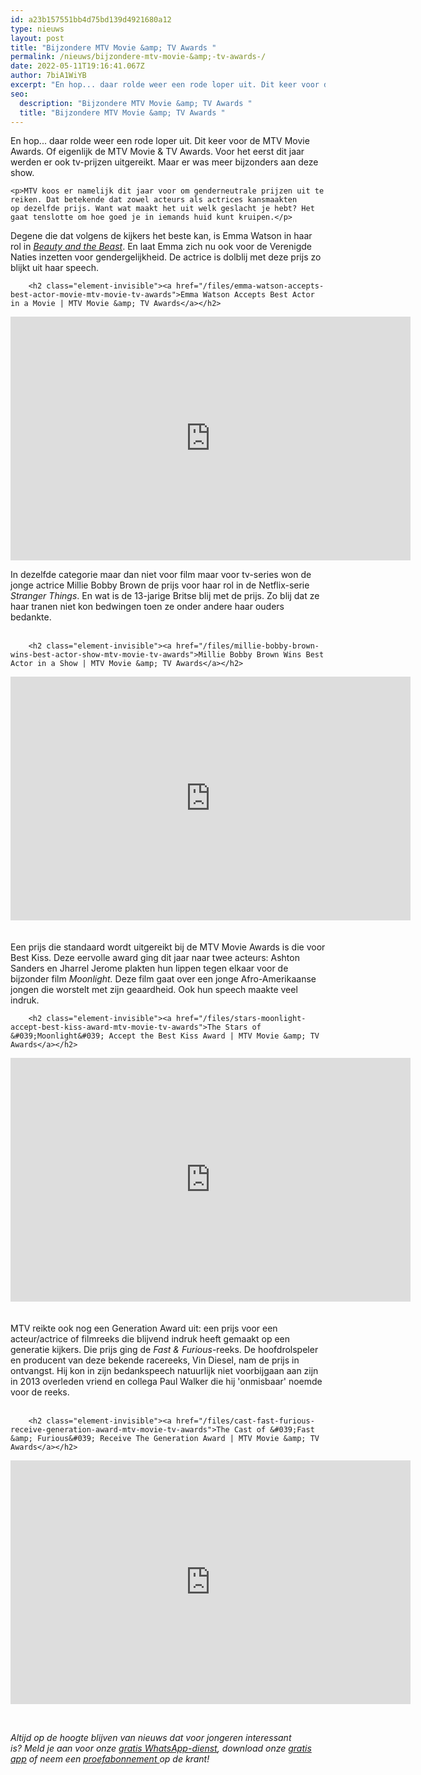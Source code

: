 ```yaml
---
id: a23b157551bb4d75bd139d4921680a12
type: nieuws
layout: post
title: "Bijzondere MTV Movie &amp; TV Awards "
permalink: /nieuws/bijzondere-mtv-movie-&amp;-tv-awards-/
date: 2022-05-11T19:16:41.067Z
author: 7biA1WiYB
excerpt: "En hop... daar rolde weer een rode loper uit. Dit keer voor de MTV Movie Awards. Of eigenlijk de MTV Movie &amp; TV Awards. Voor het eerst dit jaar werden er ook tv-prijzen uitgereikt. Maar er was meer bijzonders aan deze show.   "
seo:
  description: "Bijzondere MTV Movie &amp; TV Awards "
  title: "Bijzondere MTV Movie &amp; TV Awards "
---
```

En hop... daar rolde weer een rode loper uit. Dit keer voor de MTV Movie Awards. Of eigenlijk de MTV Movie &amp; TV Awards. Voor het eerst dit jaar werden er ook tv-prijzen uitgereikt. Maar er was meer bijzonders aan deze show.   

    <p>MTV koos er namelijk dit jaar voor om genderneutrale prijzen uit te reiken. Dat betekende dat zowel acteurs als actrices kansmaakten op dezelfde prijs. Want wat maakt het uit welk geslacht je hebt? Het gaat tenslotte om hoe goed je in iemands huid kunt kruipen.</p>
<p>Degene die dat volgens de kijkers het beste kan, is Emma Watson in haar rol in <a href="/node/10230"><em>Beauty and the Beast</em></a>. En laat Emma zich nu ook voor de Verenigde Naties inzetten voor gendergelijkheid. De actrice is dolblij met deze prijs zo blijkt uit haar speech.</p>
<p><div class="media media-element-container media-default"><div id="file-417134" class="file file-video file-video-youtube">

        <h2 class="element-invisible"><a href="/files/emma-watson-accepts-best-actor-movie-mtv-movie-tv-awards">Emma Watson Accepts Best Actor in a Movie | MTV Movie &amp; TV Awards</a></h2>
    
  
  <div class="content">
    <div class="media-youtube-video file media-element file-default media-youtube-1">
  <iframe class="media-youtube-player" width="640" height="390" title="Emma Watson Accepts Best Actor in a Movie | MTV Movie &amp; TV Awards" src="https://www.youtube.com/embed/DfDipz2Y-fA?wmode=opaque&controls=" name="Emma Watson Accepts Best Actor in a Movie | MTV Movie &amp; TV Awards" frameborder="0" allowfullscreen="">Video van Emma Watson Accepts Best Actor in a Movie | MTV Movie &amp;amp; TV Awards</iframe>
</div>
  </div>

  
</div>
</div>
<p>In dezelfde categorie maar dan niet voor film maar voor tv-series won de jonge actrice Millie Bobby Brown de prijs voor haar rol in de Netflix-serie <em>Stranger Things</em>. En wat is de 13-jarige Britse blij met de prijs. Zo blij dat ze haar tranen niet kon bedwingen toen ze onder andere haar ouders bedankte. <br><br><div class="media media-element-container media-default"><div id="file-417136" class="file file-video file-video-youtube">

        <h2 class="element-invisible"><a href="/files/millie-bobby-brown-wins-best-actor-show-mtv-movie-tv-awards">Millie Bobby Brown Wins Best Actor in a Show | MTV Movie &amp; TV Awards</a></h2>
    
  
  <div class="content">
    <div class="media-youtube-video file media-element file-default media-youtube-2">
  <iframe class="media-youtube-player" width="640" height="390" title="Millie Bobby Brown Wins Best Actor in a Show | MTV Movie &amp; TV Awards" src="https://www.youtube.com/embed/hP9naKF4qcE?wmode=opaque&controls=" name="Millie Bobby Brown Wins Best Actor in a Show | MTV Movie &amp; TV Awards" frameborder="0" allowfullscreen="">Video van Millie Bobby Brown Wins Best Actor in a Show | MTV Movie &amp;amp; TV Awards</iframe>
</div>
  </div>

  
</div>
</div><br><br>Een prijs die standaard wordt uitgereikt bij de MTV Movie Awards is die voor Best Kiss. Deze eervolle award ging dit jaar naar twee acteurs: Ashton Sanders en Jharrel Jerome plakten hun lippen tegen elkaar voor de bijzonder film <em>Moonlight.</em> Deze film gaat over een jonge Afro-Amerikaanse jongen die worstelt met zijn geaardheid. Ook hun speech maakte veel indruk.
<p><div class="media media-element-container media-default"><div id="file-417135" class="file file-video file-video-youtube">

        <h2 class="element-invisible"><a href="/files/stars-moonlight-accept-best-kiss-award-mtv-movie-tv-awards">The Stars of &#039;Moonlight&#039; Accept the Best Kiss Award | MTV Movie &amp; TV Awards</a></h2>
    
  
  <div class="content">
    <div class="media-youtube-video file media-element file-default media-youtube-3">
  <iframe class="media-youtube-player" width="640" height="390" title="The Stars of &#039;Moonlight&#039; Accept the Best Kiss Award | MTV Movie &amp; TV Awards" src="https://www.youtube.com/embed/wTJMqPOgzjM?wmode=opaque&controls=" name="The Stars of &#039;Moonlight&#039; Accept the Best Kiss Award | MTV Movie &amp; TV Awards" frameborder="0" allowfullscreen="">Video van The Stars of &amp;#039;Moonlight&amp;#039; Accept the Best Kiss Award | MTV Movie &amp;amp; TV Awards</iframe>
</div>
  </div>

  
</div>
</div><br><br>MTV reikte ook nog een Generation Award uit: een prijs voor een acteur/actrice of filmreeks die blijvend indruk heeft gemaakt op een generatie kijkers. Die prijs ging de <em>Fast &amp; Furious</em>-reeks. De hoofdrolspeler en producent van deze bekende racereeks, Vin Diesel, nam de prijs in ontvangst. Hij kon in zijn bedankspeech natuurlijk niet voorbijgaan aan zijn in 2013 overleden vriend en collega Paul Walker die hij 'onmisbaar' noemde voor de reeks.<br><br><div class="media media-element-container media-default"><div id="file-417137" class="file file-video file-video-youtube">

        <h2 class="element-invisible"><a href="/files/cast-fast-furious-receive-generation-award-mtv-movie-tv-awards">The Cast of &#039;Fast &amp; Furious&#039; Receive The Generation Award | MTV Movie &amp; TV Awards</a></h2>
    
  
  <div class="content">
    <div class="media-youtube-video file media-element file-default media-youtube-4">
  <iframe class="media-youtube-player" width="640" height="390" title="The Cast of &#039;Fast &amp; Furious&#039; Receive The Generation Award | MTV Movie &amp; TV Awards" src="https://www.youtube.com/embed/33_Zz3gIIrI?wmode=opaque&controls=" name="The Cast of &#039;Fast &amp; Furious&#039; Receive The Generation Award | MTV Movie &amp; TV Awards" frameborder="0" allowfullscreen="">Video van The Cast of &amp;#039;Fast &amp;amp; Furious&amp;#039; Receive The Generation Award | MTV Movie &amp;amp; TV Awards</iframe>
</div>
  </div>

  
</div>
</div>
<p> </p>
<p><em>Altijd op de hoogte blijven van nieuws dat voor jongeren interessant is? Meld je aan voor onze <a href="https://original.sevendays.nl/whatsapp">gratis WhatsApp-dienst</a>, download onze <a href="https://original.sevendays.nl/app">gratis app</a> of neem een <a href="https://abonneren.sevendays.nl/abonneren/abonnementen/ae/artikel">proefabonnement </a>op de krant!</em><br> </p>  
